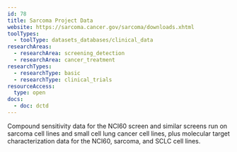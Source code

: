```yaml
---
id: 78
title: Sarcoma Project Data
website: https://sarcoma.cancer.gov/sarcoma/downloads.xhtml
toolTypes:
  - toolType: datasets_databases/clinical_data
researchAreas:
  - researchArea: screening_detection
  - researchArea: cancer_treatment
researchTypes:
  - researchType: basic
  - researchType: clinical_trials
resourceAccess:
  type: open
docs:
  - doc: dctd
---
```

Compound sensitivity data for the NCI60 screen and similar screens run on sarcoma cell lines and small cell lung cancer cell lines, plus molecular target characterization data for the NCI60, sarcoma, and SCLC cell lines.
